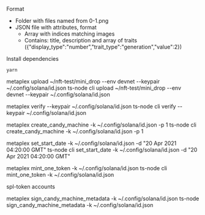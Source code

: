 
Format

* Folder with files named from 0-1.png
* JSON file with attributes, format
    - Array with indices matching images
    - Contains: title, description and array of traits ({"display_type":"number","trait_type":"generation","value":2})


Install dependencies
```
yarn 
```
metaplex upload ~/nft-test/mini_drop --env devnet --keypair ~/.config/solana/id.json 
ts-node cli upload ~/nft-test/mini_drop --env devnet --keypair ~/.config/solana/id.json 

metaplex verify --keypair ~/.config/solana/id.json 
ts-node cli verify --keypair ~/.config/solana/id.json 

metaplex create_candy_machine -k ~/.config/solana/id.json -p 1
ts-node cli create_candy_machine -k ~/.config/solana/id.json -p 1

metaplex set_start_date -k ~/.config/solana/id.json -d "20 Apr 2021 04:20:00 GMT"
ts-node cli set_start_date -k ~/.config/solana/id.json -d "20 Apr 2021 04:20:00 GMT"

metaplex mint_one_token -k ~/.config/solana/id.json
ts-node cli mint_one_token -k ~/.config/solana/id.json
 
spl-token accounts 

metaplex sign_candy_machine_metadata -k ~/.config/solana/id.json
ts-node sign_candy_machine_metadata -k ~/.config/solana/id.json

